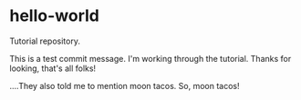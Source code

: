 # hello-world
Tutorial repository. 

This is a test commit message. I'm working through the tutorial.
Thanks for looking, that's all folks!

....They also told me to mention moon tacos. So, moon tacos!
